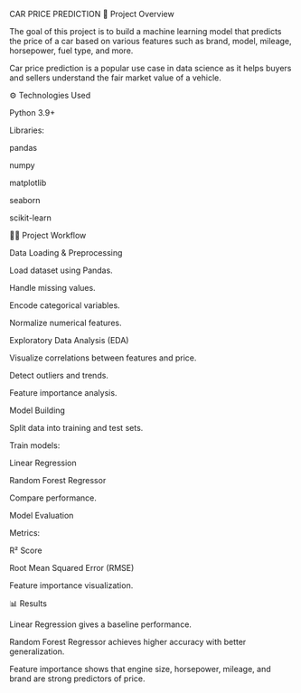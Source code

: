 CAR PRICE PREDICTION
📌 Project Overview

The goal of this project is to build a machine learning model that predicts the price of a car based on various features such as brand, model, mileage, horsepower, fuel type, and more.

Car price prediction is a popular use case in data science as it helps buyers and sellers understand the fair market value of a vehicle.

⚙️ Technologies Used

Python 3.9+

Libraries:

pandas

numpy

matplotlib

seaborn

scikit-learn

🧑‍💻 Project Workflow

Data Loading & Preprocessing

Load dataset using Pandas.

Handle missing values.

Encode categorical variables.

Normalize numerical features.

Exploratory Data Analysis (EDA)

Visualize correlations between features and price.

Detect outliers and trends.

Feature importance analysis.

Model Building

Split data into training and test sets.

Train models:

Linear Regression

Random Forest Regressor

Compare performance.

Model Evaluation

Metrics:

R² Score

Root Mean Squared Error (RMSE)

Feature importance visualization.

📊 Results

Linear Regression gives a baseline performance.

Random Forest Regressor achieves higher accuracy with better generalization.

Feature importance shows that engine size, horsepower, mileage, and brand are strong predictors of price.
